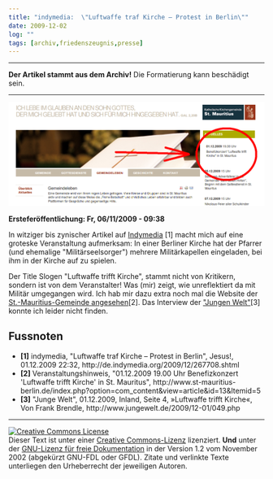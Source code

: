 ```yaml
---
title: "indymedia:  \"Luftwaffe traf Kirche – Protest in Berlin\""
date: 2009-12-02
log: ""
tags: [archiv,friedenszeugnis,presse]
---
```

<hr><b>Der Artikel stammt aus dem Archiv!</b> Die Formatierung kann beschädigt sein.<hr>

![krigskirche.png](krigskirche.png)

<b>Ersteferöffentlichung: Fr, 06/11/2009 - 09:38</b>

In witziger bis zynischer Artikel auf <a href="">Indymedia</a> [1] macht mich auf eine groteske Veranstaltung aufmerksam: In einer Berliner Kirche hat der Pfarrer (und ehemalige "Militärseelsorger") mehrere Militärkapellen eingeladen, bei ihm in der Kirche auf zu spielen.
<!--break-->
Der Title Slogen "Luftwaffe trifft Kirche", stammt nicht von Kritikern, sondern ist von dem Veranstalter! Was (mir) zeigt, wie unreflektiert da mit Militär umgegangen wird. Ich hab mir dazu extra noch mal die Website der <a href="http://www.st-mauritius-berlin.de/index.php?option=com_content&view=article&id=13&Itemid=5">St.-Mauritius-Gemeinde angesehen</a>[2]. Das Interview der <a href="http://www.jungewelt.de/2009/12-01/049.php">"Jungen Welt"</a>[3] konnte ich leider nicht finden.


<h2>Fussnoten</h2>
<ul>
<li><b>[1]</b> indymedia,  "Luftwaffe traf Kirche – Protest in Berlin", Jesus!,   01.12.2009 22:32, http://de.indymedia.org/2009/12/267708.shtml </li>
<li><b>[2]</b> Veranstaltungshinweis, "01.12.2009 19.00 Uhr Benefizkonzert 'Luftwaffe trifft Kirche' in St. Mauritus", http://www.st-mauritius-berlin.de/index.php?option=com_content&view=article&id=13&Itemid=5 </li>
<li><b>[3]</b> "Junge Welt", 01.12.2009, Inland, Seite 4, »Luftwaffe trifft Kirche«, Von Frank Brendle, http://www.jungewelt.de/2009/12-01/049.php </li>
</ul>


<hr>

 <a rel="license" href="http://creativecommons.org/licenses/by-sa/3.0/de/"><img alt="Creative Commons License" style="border-width:0" src="http://i.creativecommons.org/l/by-sa/3.0/de/88x31.png" /></a><br />Dieser <span xmlns:dc="http://purl.org/dc/elements/1.1/" href="http://purl.org/dc/dcmitype/Text" rel="dc:type">Text</span> ist unter einer <a rel="license" href="http://creativecommons.org/licenses/by-sa/3.0/de/">Creative Commons-Lizenz</a> lizenziert. <b>Und</b> unter der <a href="http://de.wikipedia.org/wiki/GFDL">GNU-Lizenz für freie Dokumentation</a> in der Version 1.2 vom November 2002 (abgekürzt GNU-FDL oder GFDL). Zitate und verlinkte Texte unterliegen den Urheberrecht der jeweiligen Autoren.
